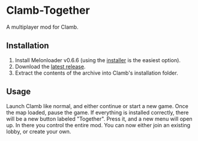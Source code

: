# Clamb-Together

A multiplayer mod for Clamb.

## Installation

1. Install Melonloader v0.6.6 (using the [installer](https://github.com/LavaGang/MelonLoader.Installer/releases/latest/download/MelonLoader.Installer.exe) is the easiest option).
2. Download the [latest release](https://github.com/SemmieDev/Clamb-Together/releases/latest/download/Clamb-Together.zip).
3. Extract the contents of the archive into Clamb's installation folder.

## Usage

Launch Clamb like normal, and either continue or start a new game. Once the map loaded, pause the game. If everything is installed correctly, there will be a new button labeled "Together".
Press it, and a new menu will open up. In there you control the entire mod. You can now either join an existing lobby, or create your own. 

